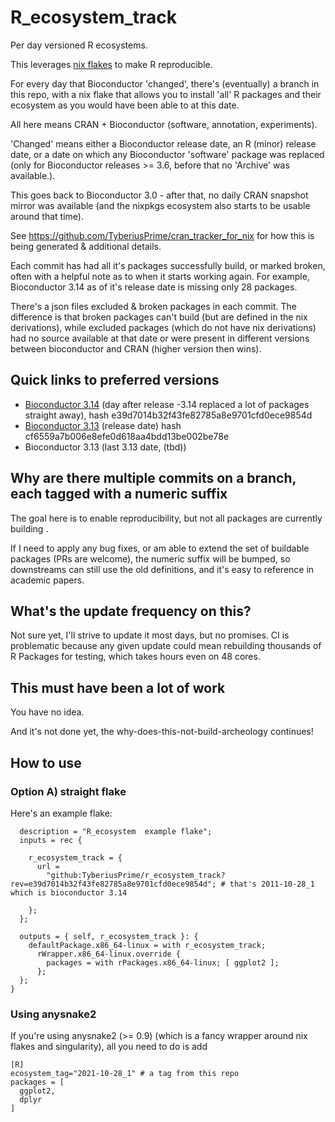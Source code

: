 # R_ecosystem_track

Per day versioned R ecosystems.

This leverages [nix flakes](https://nixos.wiki/wiki/Flakes) to make R reproducible.

For every day that Bioconductor 'changed', there's (eventually) a branch in this repo, with a
nix flake that allows you to install 'all' R packages and their ecosystem as you
would have been able to at this date.

All here means CRAN + Bioconductor (software, annotation, experiments).

'Changed' means either a Bioconductor release date, an R (minor) release date,
or a date on which any Bioconductor 'software' package was replaced (only for
Bioconductor releases >= 3.6, before that no 'Archive' was available.).

This goes back to Bioconductor 3.0 - after that, no daily CRAN snapshot mirror was 
available (and the nixpkgs ecosystem also starts to be usable around that time).

See https://github.com/TyberiusPrime/cran_tracker_for_nix
for how this is being generated & additional details.

Each commit has had all it's packages successfully build, or marked broken, often
with a helpful note as to when it starts working again. For example, Bioconductor 3.14
as of it's release date is missing only 28 packages.

There's a json files excluded & broken packages in each commit. The difference
is that broken packages can't build (but are defined in the nix derivations),
while excluded packages (which do not have nix derivations) had no source
available at that date or were present in different versions between
bioconductor and CRAN (higher version then wins).

## Quick links to preferred versions

 * [Bioconductor 3.14](https://github.com/TyberiusPrime/r_ecosystem_track/releases/tag/2021-10-28_1) (day after release -3.14 replaced a lot of packages straight away), hash e39d7014b32f43fe82785a8e9701cfd0ece9854d
 * [Bioconductor 3.13](https://github.com/TyberiusPrime/r_ecosystem_track/releases/tag/2021-05-20_1) (release date) hash cf6559a7b006e8efe0d618aa4bdd13be002be78e
 * Bioconductor 3.13 (last 3.13 date, (tbd))

## Why are there multiple commits on a branch, each tagged with a numeric suffix

The goal here is to enable reproducibility, but not all packages are currently building .

If I need to apply any bug fixes, or am able to extend the set of buildable packages 
(PRs are welcome), the numeric suffix will be bumped, so downstreams can still use the old
definitions, and it's easy to reference in academic papers.

## What's the update frequency on this?

Not sure yet, I'll strive to update it most days, but no promises. CI is problematic because
any given update could mean rebuilding thousands of R Packages for testing,
which takes hours even on 48 cores.


## This must have been a lot of work

You have no idea.

And it's not done yet, the why-does-this-not-build-archeology continues!


## How to use

### Option A) straight flake

Here's an example flake:
```{
  description = "R_ecosystem  example flake";
  inputs = rec {

    r_ecosystem_track = {
      url =
        "github:TyberiusPrime/r_ecosystem_track?rev=e39d7014b32f43fe82785a8e9701cfd0ece9854d"; # that's 2011-10-28_1 which is bioconductor 3.14

    };
  };

  outputs = { self, r_ecosystem_track }: {
    defaultPackage.x86_64-linux = with r_ecosystem_track;
      rWrapper.x86_64-linux.override {
        packages = with rPackages.x86_64-linux; [ ggplot2 ];
      };
  };
}
```


### Using anysnake2

If you're using anysnake2 (>= 0.9) (which is a fancy wrapper around nix flakes and singularity), 
all you need to do is add 
```
[R]
ecosystem_tag="2021-10-28_1" # a tag from this repo
packages = [
  ggplot2,
  dplyr
]
```


